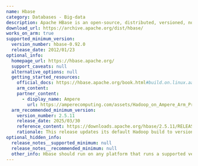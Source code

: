 ```yaml
---
name: Hbase
category: Databases - Big-data
description: Apache HBase is an open-source, distributed, versioned, non-relational database.
download_url: https://archive.apache.org/dist/hbase/
works_on_arm: true
supported_minimum_version:
  version_number: hbase-0.92.0
  release_date: 2012/01/23
optional_info:
  homepage_url: https://hbase.apache.org/
  support_caveats: null
  alternative_options: null
  getting_started_resources:
    official_docs: https://hbase.apache.org/book.html#build.on.linux.aarch64
    arm_content:
    partner_content:
      - display_name: Ampere
        url: https://amperecomputing.com/assets/Hadoop_on_Ampere_Arm_Processors_Ref_Architecture_0_75_20231024_f5784a93f6.pdf
  arm_recommended_minimum_version:
    version_number: 2.5.11
    release_date: 2025/03/30
    reference_content: https://downloads.apache.org/hbase/2.5.11/RELEASENOTES.md
    rationale: This release updates its default Hadoop build to version 3.4.1 and adjusts Kerby dependencies to align with Hadoop versions, requiring manual overrides for 3.2.x and 3.3.x. Phoenix now uses jaxws-rt instead of jaxws-ri for better compatibility. Security is improved by removing the deprecated javax.el dependency, replaced with tomcat-jasper. A new RowCounter option allows counting delete marker types via a CLI flag. Slowlog responses can now be queried using client IP alone. Build efficiency is enhanced by running flaky tests every 12 hours and staggering nightly test jobs. Finally, hbase-webapps is no longer bundled in the default JARs, reducing build size.
optional_hidden_info:
  release_notes__supported_minimum: null
  release_notes__recommended_minimum: null
  other_info: Hbase should run on any platform that runs a supported version of Java, kindly refer [here](https://hbase.apache.org/book.html#build.on.linux.aarch64).
---
```

